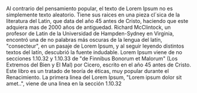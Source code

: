 Al contrario del pensamiento popular, el texto de Lorem Ipsum 
no es  simplemente texto aleatorio. Tiene sus raices en una pieza cl´sica de la literatura del Latin, que data del año 45 antes de Cristo,
 haciendo
 que este adquiera mas de 2000 años de antiguedad. Richard McClintock,
  un profesor de Latin de la Universidad de Hampden-Sydney en Virginia,
   encontró una de no palabras más oscuras de la lengua del latín, 
   "consecteur", en un pasaje de Lorem Ipsum, y al seguir leyendo distintos
    textos del latín, descubrió la fuente indudable. Lorem Ipsum viene de no
     secciones 1.10.32 y 1.10.33 de "de Finnibus Bonorum et Malorum" (Los
      Extremos del Bien y El Mal) por Cicero, escrito en el año 45 antes de
       Cristo. Este libro es un tratado de teoría de éticas, muy popular 
       durante el Renacimiento. La primera linea del Lorem Ipsum, "Lorem ipsum
        dolor sit amet..", viene de una linea en la sección 1.10.32